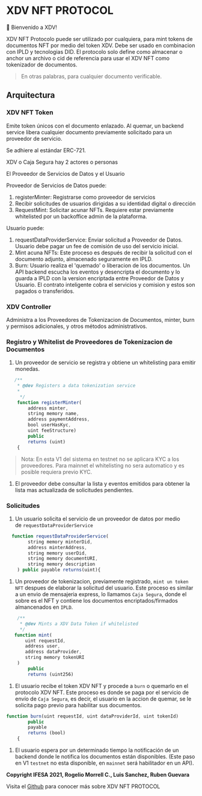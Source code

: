 # XDV NFT PROTOCOL

👋 Bienvenido a XDV!

XDV NFT Protocolo puede ser utilizado por cualquiera, para mint tokens de documentos NFT por medio del token XDV. Debe ser usado en combinacion con IPLD y tecnologias DID. El protocolo solo define como almacenar o anchor un archivo o cid de referencia para usar el XDV NFT como tokenizador de documentos. 

> En otras palabras, para cualquier documento verificable.

## **Arquitectura**

### **XDV NFT Token**

Emite token únicos con el documento enlazado. Al quemar, un backend service libera cualquier documento previamente solicitado para un proveedor de servicio.

Se adhiere al estándar ERC-721.

XDV  o Caja Segura hay  2 actores o personas 

 El Proveedor de Servicios de Datos y el Usuario 

Proveedor de Servicios de Datos  puede:

1. registerMinter: Registrarse como proveedor de servicios
2. Recibir solicitudes de usuarios dirigidas a su identidad digital o dirección
3. RequestMint: Solicitar acunar NFTs. Requiere estar previamente whitelisted por un backoffice admin de la plataforma.

 Usuario puede:

1. requestDataProviderService: Enviar solicitud a Proveedor de Datos. Usuario debe pagar un fee de comisión de uso del servicio inicial.
2. Mint acuna NFTs: Este proceso es después de recibir la solicitud con el documento adjunto, almacenado seguramente en IPLD.
3. Burn: Usuario realiza el 'quemado' o liberacion de los documentos. Un API backend escucha los eventos y desencripta el documento y lo guarda a IPLD con la version encriptada entre Proveedor de Datos y Usuario. El contrato inteligente cobra el servicios y comision y estos son pagados o transferidos.

### **XDV Controller**

Administra a los Proveedores de Tokenizacion de Documentos, minter, burn y permisos adicionales, y otros métodos administrativos.

### **Registro y Whitelist de Proveedores de Tokenizacion de Documentos**

1. Un proveedor de servicio se registra y obtiene un whitelisting para emitir monedas.

```jsx
   /**
    * @dev Registers a data tokenization service
    *
     */
    function registerMinter(
        address minter,
        string memory name, 
        address paymentAddress,
        bool userHasKyc,
        uint feeStructure)
        public
        returns (uint)
    {
```

> Nota: En esta V1 del sistema en testnet no se aplicara KYC a los proveedores. Para mainnet el whitelisting no sera automatico y es posible requiera previo KYC.

1. El proveedor debe consultar la lista y eventos emitidos para obtener la lista mas actualizada de solicitudes pendientes.

### **Solicitudes**

1. Un usuario solicita el servicio de un proveedor de datos por medio de `requestDataProviderService`

```jsx
  function requestDataProviderService(
        string memory minterDid,
        address minterAddress,
        string memory userDid,
        string memory documentURI,
        string memory description
    ) public payable returns(uint){
```

1. Un proveedor de tokenizacion, previamente registrado, `mint un token NFT` despues de elaborar la solicitud del usuario. Este proceso es similar a un envio de mensajeria express, lo llamamos `Caja Segura`, donde el sobre es el NFT y contiene los documentos encriptados/firmados almancenados en `IPLD`.

```jsx
    /**
     * @dev Mints a XDV Data Token if whitelisted
     */
   function mint(
       uint requestId,
       address user, 
       address dataProvider,
       string memory tokenURI
    )
        public
        returns (uint256)
```

1. El usuario recibe el token XDV NFT y procede a `burn` o quemarlo en el protocolo XDV NFT. Este proceso es donde se paga por el servicio de envío de `Caja Segura`, es decir, el usuario en la accion de quemar, se le solicita pago previo para habilitar sus documentos.

```jsx
function burn(uint requestId, uint dataProviderId, uint tokenId)
        public
        payable
        returns (bool)
    {
```

1. El usuario espera por un determinado tiempo la notificación de un backend donde le notifica los documentos están disponibles. (Este paso en V1 `testnet` no esta disponible, en `mainnet` será habilitador en un API).

**Copyright IFESA 2021, Rogelio Morrell C., Luis Sanchez, Ruben Guevara**

Visita el [Github](https://github.com/Electronic-Signatures-Industries/nft-document-swap) para conocer más sobre XDV NFT PROTOCOL